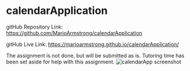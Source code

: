 # calendarApplication

gitHub Repository Link: https://github.com/MarioArmstrong/calendarApplication

gitHub Live Link: https://marioarmstrong.github.io/calendarApplication/

The assignment is not done, but will be submitted as is. Tutoring time has been set aside for help with this assignment.
![calendarApp screenshot](https://user-images.githubusercontent.com/89109707/179911963-e0a0a070-32b1-4f0a-be74-aff2a34fc66a.jpg)
